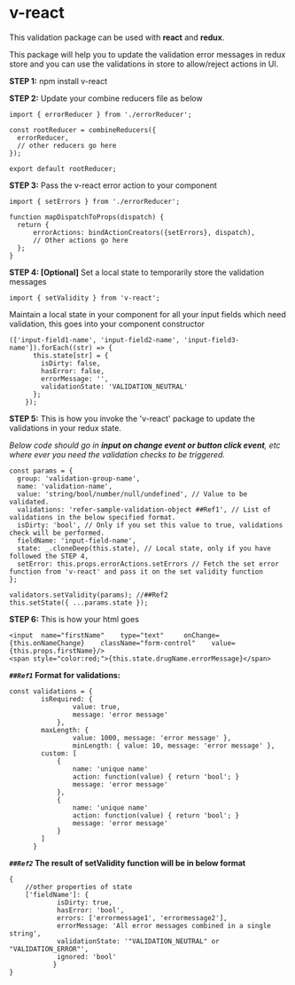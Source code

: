 # v-react
This validation package can be used with **react** and **redux**.

This package will help you to update the validation error messages in redux store and you can use the validations in store to allow/reject actions in UI.

**STEP 1:** npm install v-react


**STEP 2:** Update your combine reducers file as below

    import { errorReducer } from './errorReducer';

    const rootReducer = combineReducers({
      errorReducer,
      // other reducers go here
    });
    
    export default rootReducer;

**STEP 3:** Pass the v-react error action to your component

    import { setErrors } from './errorReducer';
    
    function mapDispatchToProps(dispatch) {
      return {
          errorActions: bindActionCreators({setErrors}, dispatch),
          // Other actions go here 
      };
    }

**STEP 4: [Optional]** Set a local state to temporarily store the validation messages

    import { setValidity } from 'v-react';

Maintain a local state in your component for all your input fields which need validation, this goes into your component constructor

    (['input-field1-name', 'input-field2-name', 'input-field3-name']).forEach((str) => {
          this.state[str] = {
            isDirty: false,
            hasError: false,
            errorMessage: '',
            validationState: 'VALIDATION_NEUTRAL'
          };
        });

**STEP 5:** This is how you invoke the 'v-react' package to update the validations in your redux state.

*Below code should go in **input on change event or button click event**, etc where ever you need the validation checks to be triggered.*

    const params = {
      group: 'validation-group-name',
      name: 'validation-name',
      value: 'string/bool/number/null/undefined', // Value to be validated.
      validations: 'refer-sample-validation-object ##Ref1', // List of validations in the below specified format.
      isDirty: 'bool', // Only if you set this value to true, validations check will be performed.
      fieldName: 'input-field-name',
      state: _.cloneDeep(this.state), // Local state, only if you have followed the STEP 4,
      setError: this.props.errorActions.setErrors // Fetch the set error function from 'v-react' and pass it on the set validity function
    };

    validators.setValidity(params); //##Ref2
    this.setState({ ...params.state });

**STEP 6:** This is how your html goes

    <input	name="firstName"	type="text"		onChange={this.onNameChange}	className="form-control"	value={this.props.firstName}/>
    <span style="color:red;">{this.state.drugName.errorMessage}</span>

***`##Ref1`* Format for validations:**

    const validations = {
            isRequired: { 
		            value: true, 
		            message: 'error message' 
	            },
            maxLength: { 
		            value: 1000, message: 'error message' },
		            minLength: { value: 10, message: 'error message' },
            custom: [
                {
                    name: 'unique name'
                    action: function(value) { return 'bool'; }
                    message: 'error message'
                },
                {
                    name: 'unique name'
                    action: function(value) { return 'bool'; }
                    message: 'error message'
                }
            ]
          }

***`##Ref2`* The result of setValidity function will be in below format**

    {
	    //other properties of state
	    ['fieldName']: {
				isDirty: true,
				hasError: 'bool',
				errors: ['errormessage1', 'errormessage2'],
				errorMessage: 'All error messages combined in a single string',
				validationState: '"VALIDATION_NEUTRAL" or "VALIDATION_ERROR"',
				ignored: 'bool'
			   }
    }
